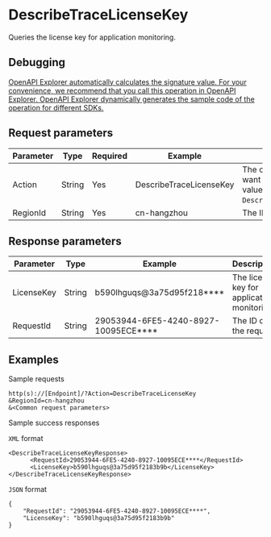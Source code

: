 # DescribeTraceLicenseKey

Queries the license key for application monitoring.

## Debugging

[OpenAPI Explorer automatically calculates the signature value. For your convenience, we recommend that you call this operation in OpenAPI Explorer. OpenAPI Explorer dynamically generates the sample code of the operation for different SDKs.](https://api.aliyun.com/#product=ARMS&api=DescribeTraceLicenseKey&type=RPC&version=2019-08-08)

## Request parameters

|Parameter|Type|Required|Example|Description|
|---------|----|--------|-------|-----------|
|Action|String|Yes|DescribeTraceLicenseKey|The operation that you want to perform. Set the value to `DescribeTraceLicenseKey`. |
|RegionId|String|Yes|cn-hangzhou|The ID of the region. |

## Response parameters

|Parameter|Type|Example|Description|
|---------|----|-------|-----------|
|LicenseKey|String|b590lhguqs@3a75d95f218\*\*\*\*|The license key for application monitoring. |
|RequestId|String|29053944-6FE5-4240-8927-10095ECE\*\*\*\*|The ID of the request. |

## Examples

Sample requests

```
http(s)://[Endpoint]/?Action=DescribeTraceLicenseKey
&RegionId=cn-hangzhou
&<Common request parameters>
```

Sample success responses

`XML` format

```
<DescribeTraceLicenseKeyResponse>
	  <RequestId>29053944-6FE5-4240-8927-10095ECE****</RequestId>
	  <LicenseKey>b590lhguqs@3a75d95f2183b9b</LicenseKey>
</DescribeTraceLicenseKeyResponse>
```

`JSON` format

```
{
	"RequestId": "29053944-6FE5-4240-8927-10095ECE****",
	"LicenseKey": "b590lhguqs@3a75d95f2183b9b"
}
```

